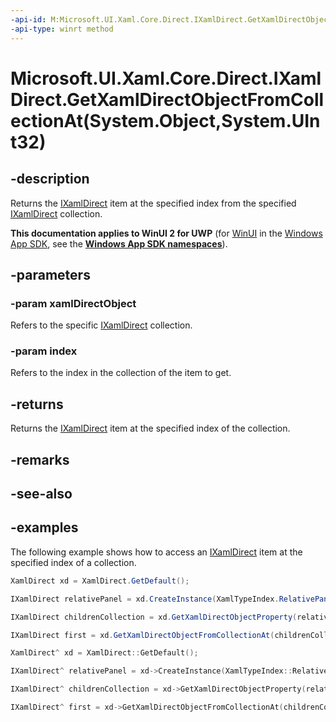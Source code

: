 ```yaml
---
-api-id: M:Microsoft.UI.Xaml.Core.Direct.IXamlDirect.GetXamlDirectObjectFromCollectionAt(System.Object,System.UInt32)
-api-type: winrt method
---
```


# Microsoft.UI.Xaml.Core.Direct.IXamlDirect.GetXamlDirectObjectFromCollectionAt(System.Object,System.UInt32)

<!--
public object GetXamlDirectObjectFromCollectionAt (object xamlDirectObject, uint index);
-->

## -description

Returns the [IXamlDirect](ixamldirect.md) item at the specified index from the specified [IXamlDirect](ixamldirect.md) collection.

**This documentation applies to WinUI 2 for UWP** (for [WinUI](/windows/apps/winui/winui3/) in the [Windows App SDK](/windows/apps/windows-app-sdk/), see the **[Windows App SDK namespaces](/windows/windows-app-sdk/api/winrt/)**).

## -parameters

### -param xamlDirectObject

Refers to the specific [IXamlDirect](ixamldirect.md) collection.

### -param index

Refers to the index in the collection of the item to get.

## -returns

Returns the [IXamlDirect](ixamldirect.md) item at the specified index of the collection.

## -remarks

## -see-also

## -examples

The following example shows how to access an [IXamlDirect](ixamldirect.md) item at the specified index of a collection.

```C#
XamlDirect xd = XamlDirect.GetDefault();

IXamlDirect relativePanel = xd.CreateInstance(XamlTypeIndex.RelativePanel);

IXamlDirect childrenCollection = xd.GetXamlDirectObjectProperty(relativePanel, XamlPropertyIndex.Panel_Children);

IXamlDirect first = xd.GetXamlDirectObjectFromCollectionAt(childrenCollection, 0);
```

```CPP
XamlDirect^ xd = XamlDirect::GetDefault();

IXamlDirect^ relativePanel = xd->CreateInstance(XamlTypeIndex::RelativePanel);

IXamlDirect^ childrenCollection = xd->GetXamlDirectObjectProperty(relativePanel, XamlPropertyIndex::Panel_Children);

IXamlDirect^ first = xd->GetXamlDirectObjectFromCollectionAt(childrenCollection, 0);
```
